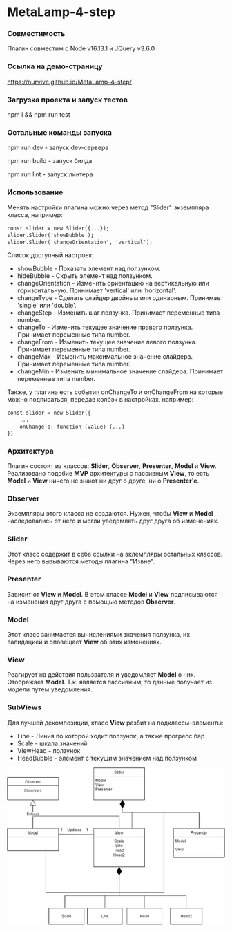 ﻿# MetaLamp-4-step

### Совместимость

Плагин совместим с Node v16.13.1 и JQuery v3.6.0

### Ссылка на демо-страницу

https://nurvive.github.io/MetaLamp-4-step/

### Загрузка проекта и запуск тестов

npm i && npm run test

### Остальные команды запуска

npm run dev - запуск dev-сервера

npm run build - запуск билда

npm run lint - запуск линтера


### Использование

Менять настройки плагина можно через метод "Slider" экземпляра класса, например:

    const slider = new Slider({...});
    slider.Slider('showBubble');
    slider.Slider('changeOrientation', 'vertical');

Список доступный настроек:
* showBubble - Показать элемент над ползунком.
* hideBubble - Скрыть элемент над ползунком.
* changeOrientation - Изменить ориентацию на вертикальную или горизонтальную. Принимает 'vertical' или 'horizontal'.
* changeType - Сделать слайдер двойным или одинарным. Принимает 'single' или 'double'.
* changeStep - Изменить шаг ползунка. Принимает переменные типа number.
* changeTo - Изменить текущее значение правого ползунка. Принимает переменные типа number.
* changeFrom - Изменить текущее значение левого ползунка. Принимает переменные типа number.
* changeMax - Изменить максимальное значение слайдера. Принимает переменные типа number.
* changeMin - Изменить минимальное значение слайдера. Принимает переменные типа number.


Также, у плагина есть события onChangeTo и onChangeFrom на которые можно подписаться, передав колбэк в настройках, например:
    
    const slider = new Slider({
        ...
        onChangeTo: function (value) {...}
    })

### Архитектура

Плагин состоит из классов:
**Slider**, **Observer**, **Presenter**, **Model** и **View**.
Реализовано подобие **MVP** архитектуры с пассивным **View**, то есть **Model** и **View** ничего не знают ни друг о друге, ни о **Presenter'e**.

### Observer
Экземпляры этого класса не создаются.
Нужен, чтобы **View** и **Model** наследовались от него и могли уведомлять друг друга об изменениях.

### Slider
Этот класс содержит в себе ссылки на эклемпляры остальных классов.
Через него вызываются методы плагина "Извне".

### Presenter
Зависит от **View** и **Model**.
В этом классе **Model** и **View** подписываются на изменения друг друга с помощью методов **Observer**.

### Model
Этот класс занимается вычислениями значения ползунка, их валидацией и оповещает **View** об этих изменениях.

### View
Реагирует на действия пользвателя и уведомляет **Model** о них.
Отображает **Model**. Т.к. является пассивным, то данные получает из модели путем уведомления.

### SubViews
Для лучшей декомпозиции, класс **View** разбит на подклассы-элементы:
* Line - Линия по которой ходит ползунок, а также прогресс бар
* Scale - шкала значений
* ViewHead - ползунок
* HeadBubble - элемент с текущим значением над ползунком

![](meta.jpg)
